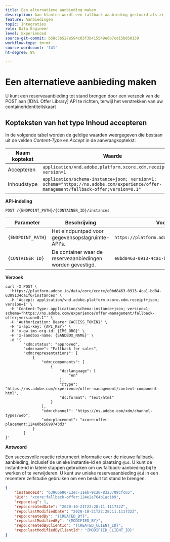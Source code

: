 ```yaml
---
title: Een alternatieve aanbieding maken
description: Aan klanten wordt een fallback-aanbieding gestuurd als zij niet in aanmerking komen voor andere aanbiedingen
feature: Aanbiedingen
topic: Integraties
role: Data Engineer
level: Experienced
source-git-commit: b58c5b527e594c03f3b415549e6b7cd15b050139
workflow-type: tm+mt
source-wordcount: '141'
ht-degree: 8%

---
```


# Een alternatieve aanbieding maken

U kunt een reserveaanbieding tot stand brengen door een verzoek van de POST aan [!DNL Offer Library] API te richten, terwijl het verstrekken van uw containeridentiteitskaart

## Kopteksten van het type Inhoud accepteren

In de volgende tabel worden de geldige waarden weergegeven die bestaan uit de velden *Content-Type* en *Accept* in de aanvraagkoptekst:

| Naam koptekst | Waarde |
| ----------- | ----- |
| Accepteren | `application/vnd.adobe.platform.xcore.xdm.receipt+json; version=1` |
| Inhoudstype | `application/schema-instance+json; version=1;  schema="https://ns.adobe.com/experience/offer-management/fallback-offer;version=0.1"` |

**API-indeling**

```http
POST /{ENDPOINT_PATH}/{CONTAINER_ID}/instances
```

| Parameter | Beschrijving | Voorbeeld |
| --------- | ----------- | ------- |
| `{ENDPOINT_PATH}` | Het eindpuntpad voor gegevensopslagruimte-API&#39;s. | `https://platform.adobe.io/data/core/xcore/` |
| `{CONTAINER_ID}` | De container waar de reserveaanbiedingen worden gevestigd. | `e0bd8463-0913-4ca1-bd84-6309134ca1f6` |

**Verzoek**

```shell
curl -X POST \
  'https://platform.adobe.io/data/core/xcore/e0bd8463-0913-4ca1-bd84-6309134ca1f6/instances' \
  -H 'Accept: application/vnd.adobe.platform.xcore.xdm.receipt+json; version=1' \
  -H 'Content-Type: application/schema-instance+json; version=1;  schema="https://ns.adobe.com/experience/offer-management/fallback-offer;version=0.1"' \
  -H 'Authorization: Bearer {ACCESS_TOKEN}' \
  -H 'x-api-key: {API_KEY}' \
  -H 'x-gw-ims-org-id: {IMS_ORG}' \
  -H 'x-sandbox-name: {SANDBOX_NAME}' \
  -d '{
        "xdm:status": "approved",
        "xdm:name": "Fallback for sales",
        "xdm:representations": [
            {
                "xdm:components": [
                    {
                        "dc:language": [
                            "en"
                        ],
                        "@type": "https://ns.adobe.com/experience/offer-management/content-component-html",
                        "dc:format": "text/html"
                    }
                ],
                "xdm:channel": "https://ns.adobe.com/xdm/channel-types/web",
                "xdm:placement": "xcore:offer-placement:124e0be5699743d3"
            }
        ]
}'
```

**Antwoord**

Een succesvolle reactie retourneert informatie over de nieuwe fallback-aanbieding, inclusief de unieke instantie-id en plaatsing `@id`. U kunt de instantie-id in latere stappen gebruiken om uw fallback-aanbieding bij te werken of te verwijderen. U kunt uw unieke reserveaanbieding `@id` in een recentere zelfstudie gebruiken om een besluit tot stand te brengen.


```json
{
    "instanceId": "b3966680-13ec-11eb-9c20-8323709cfc65",
    "@id": "xcore:fallback-offer:124e2e764b1ac1b9",
    "repo:etag": 1,
    "repo:createdDate": "2020-10-21T22:28:11.111732Z",
    "repo:lastModifiedDate": "2020-10-21T22:28:11.111732Z",
    "repo:createdBy": "{CREATED_BY}",
    "repo:lastModifiedBy": "{MODIFIED_BY}",
    "repo:createdByClientId": "{CREATED_CLIENT_ID}",
    "repo:lastModifiedByClientId": "{MODIFIED_CLIENT_ID}"
}
```
